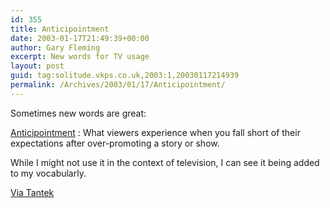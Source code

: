 ```yaml
---
id: 355
title: Anticipointment
date: 2003-01-17T21:49:39+00:00
author: Gary Fleming
excerpt: New words for TV usage
layout: post
guid: tag:solitude.vkps.co.uk,2003:1,20030117214939
permalink: /Archives/2003/01/17/Anticipointment/
---
```

Sometimes new words are great:

[Anticipointment](http://www.lostremote.com/story/jargon.htm "Tv Jargon Definitions")
:   What viewers experience when you fall short of their expectations after over-promoting a story or show.

While I might not use it in the context of television, I can see it being added to my vocabularly.

[Via Tantek](http://tantek.com/log/2003/01.html#language20030116t1530 "Tantek/Log Language")